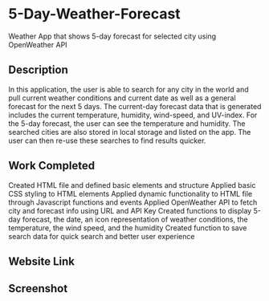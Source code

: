 # 5-Day-Weather-Forecast
Weather App that shows 5-day forecast for selected city using OpenWeather API

## Description

In this application, the user is able to search for any city in the world and pull current weather conditions and current date as well as a general forecast for the next 5 days. The current-day forecast data that is generated includes the current temperature, humidity, wind-speed, and UV-index. For the 5-day forecast, the user can see the temperature and humidity. The searched cities are also stored in local storage and listed on the app. The user can then re-use these searches to find results quicker. 

## Work Completed
Created HTML file and defined basic elements and structure
Applied basic CSS styling to HTML elements
Applied dynamic functionality to HTML file through Javascript functions and events
Applied OpenWeather API to fetch city and forecast info using URL and API Key
Created functions to display 5-day forecast, the date, an icon representation of weather conditions, the temperature, the wind speed, and the humidity
Created function to save search data for quick search and better user experience

## Website Link

## Screenshot



